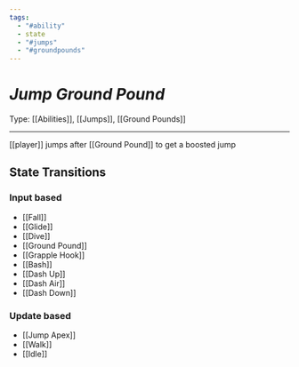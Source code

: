 ```yaml
---
tags:
  - "#ability"
  - state
  - "#jumps"
  - "#groundpounds"
---
```

# _Jump Ground Pound_

Type: [[Abilities]], [[Jumps]], [[Ground Pounds]]

----


[[player]] jumps after [[Ground Pound]] to get a boosted jump

## State Transitions

### Input based

* [[Fall]]
* [[Glide]]
* [[Dive]]
* [[Ground Pound]]
* [[Grapple Hook]]
* [[Bash]]
* [[Dash Up]]
* [[Dash Air]]
* [[Dash Down]]


### Update based

* [[Jump Apex]]
* [[Walk]]
* [[Idle]]